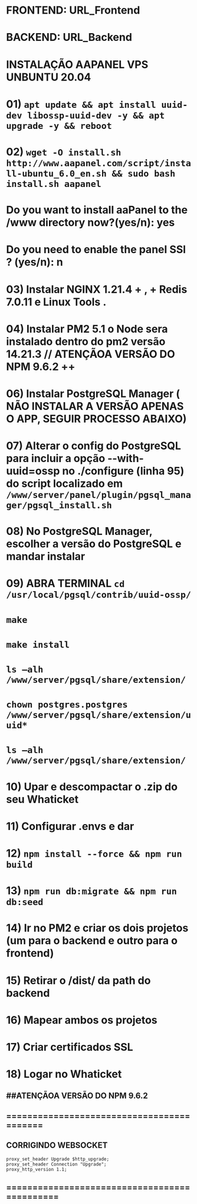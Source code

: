 # FRONTEND: URL_Frontend
# BACKEND: URL_Backend

# 
# INSTALAÇÃO AAPANEL VPS UNBUNTU 20.04  #

# 01) ``apt update && apt install uuid-dev libossp-uuid-dev -y && apt upgrade -y && reboot``

# 02) ``wget -O install.sh http://www.aapanel.com/script/install-ubuntu_6.0_en.sh && sudo bash install.sh aapanel``

# Do you want to install aaPanel to the /www directory now?(yes/n): yes

# Do you need to enable the panel SSl ? (yes/n): n

# 03) Instalar  NGINX 1.21.4 + ,  + Redis 7.0.11 e Linux Tools .
# 04) Instalar PM2 5.1 o Node sera instalado dentro do pm2 versão 14.21.3 // ATENÇÃOA VERSÃO DO NPM  9.6.2 ++
# 06) Instalar PostgreSQL Manager ( NÃO INSTALAR A VERSÃO APENAS O APP, SEGUIR PROCESSO ABAIXO)

# 07) Alterar o config do PostgreSQL para incluir a opção --with-uuid=ossp no ./configure (linha 95) do script localizado em      ``/www/server/panel/plugin/pgsql_manager/pgsql_install.sh ``

# 08) No PostgreSQL Manager, escolher a versão do PostgreSQL e mandar instalar

# 09) ABRA TERMINAL ``cd /usr/local/pgsql/contrib/uuid-ossp/``
 # ``make`` 

 # ``make install``

# ``ls –alh /www/server/pgsql/share/extension/``

# ``chown postgres.postgres  /www/server/pgsql/share/extension/uuid*``

# ``ls –alh /www/server/pgsql/share/extension/``

# 10) Upar e descompactar o .zip do seu Whaticket

# 11) Configurar .envs e dar

# 12) ``npm install --force && npm run build``

# 13) ``npm run db:migrate && npm run db:seed``

# 14) Ir no PM2 e criar os dois projetos (um para o backend e outro para o frontend)
# 15) Retirar o /dist/ da path do backend
# 16) Mapear ambos os projetos
# 17) Criar certificados SSL
# 18) Logar no Whaticket
##  ##ATENÇÃOA VERSÃO DO NPM  9.6.2 ##
## ========================================== ##
## CORRIGINDO WEBSOCKET ##
    proxy_set_header Upgrade $http_upgrade; 
    proxy_set_header Connection "Upgrade"; 
    proxy_http_version 1.1; 
## ============================================= ##
